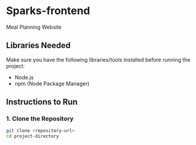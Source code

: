 # Sparks-frontend

Meal Planning Website

## Libraries Needed

Make sure you have the following libraries/tools installed before running the project:

- Node.js
- npm (Node Package Manager)

## Instructions to Run

### 1. Clone the Repository

```bash
git clone <repository-url>
cd project-directory
